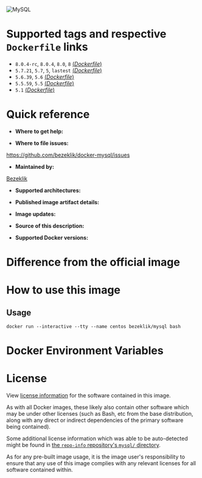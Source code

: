 ![MySQL](https://www.mysql.com/common/logos/logo-mysql-170x115.png)

# Supported tags and respective `Dockerfile` links

- `8.0.4-rc`, `8.0.4`, `8.0`, `8` [(*Dockerfile*)](https://github.com/bezeklik/docker-mysql/blob/master/8.0/Dockerfile)
- `5.7.21`, `5.7`, `5`, `lastest` [(*Dockerfile*)](https://github.com/bezeklik/docker-mysql/blob/master/Dockerfile)
- `5.6.39`, `5.6` [(*Dockerfile*)](https://github.com/bezeklik/docker-mysql/blob/master/5.6/Dockerfile)
- `5.5.59`, `5.5` [(*Dockerfile*)](https://github.com/bezeklik/docker-mysql/blob/master/5.5/Dockerfile)
- `5.1` [(*Dockerfile*)](https://github.com/bezeklik/docker-mysql/blob/master/5.1/Dockerfile)

# Quick reference

- **Where to get help:**

- **Where to file issues:**

https://github.com/bezeklik/docker-mysql/issues

- **Maintained by:**

[Bezeklik](https://github.com/bezeklik/)

- **Supported architectures:**

- **Published image artifact details:**

- **Image updates:**

- **Source of this description:**

- **Supported Docker versions:**

# Difference from the official image

# How to use this image

## Usage

```
docker run --interactive --tty --name centos bezeklik/mysql bash
```

# Docker Environment Variables

# License

View [license information](https://github.com/bezeklik/docker-mysql/blob/master/LICENSE) for the software contained in this image.

As with all Docker images, these likely also contain other software which may be under other licenses (such as Bash, etc from the base distribution, along with any direct or indirect dependencies of the primary software being contained).

Some additional license information which was able to be auto-detected might be found in [the `repo-info` repository's `mysql/` directory](https://github.com/docker-library/repo-info/tree/master/repos/mysql).

As for any pre-built image usage, it is the image user's responsibility to ensure that any use of this image complies with any relevant licenses for all software contained within.
